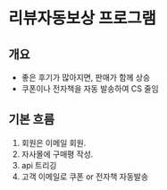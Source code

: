 
# 리뷰자동보상 프로그램
## 개요
- 좋은 후기가 많아지면, 판매가 함께 상승
- 쿠폰이나 전자책을 자동 발송하여 CS 줄임
## 기본 흐름
1. 회원은 이메일 회원.
2. 자사몰에 구매평 작성.
3. api 트리깅
4. 고객 이메일로 쿠폰 or 전자책 자동발송
